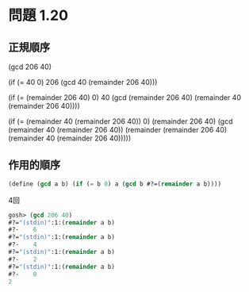 # 問題 1.20

## 正規順序

(gcd 206 40)

(if (= 40 0)
    206
    (gcd 40 (remainder 206 40)))

(if (= (remainder 206 40) 0)
    40
    (gcd (remainder 206 40) (remainder 40 (remainder 206 40))))

(if (= (remainder 40 (remainder 206 40)) 0)
    (remainder 206 40)
    (gcd (remainder 40 (remainder 206 40)) (remainder (remainder 206 40) (remainder 40 (remainder 206 40)))))
    

## 作用的順序

```scheme
(define (gcd a b) (if (= b 0) a (gcd b #?=(remainder a b))))
```

4回

```scheme
gosh> (gcd 206 40)
#?="(stdin)":1:(remainder a b)
#?-    6
#?="(stdin)":1:(remainder a b)
#?-    4
#?="(stdin)":1:(remainder a b)
#?-    2
#?="(stdin)":1:(remainder a b)
#?-    0
2
```
